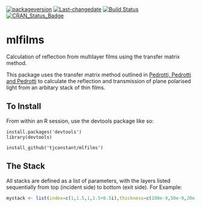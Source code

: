 [![packageversion](https://img.shields.io/badge/Package%20version-0.1.1-lightgrey.svg)](commits/master) [![Last-changedate](https://img.shields.io/badge/last%20change-2017--03--20-lightgrey.svg)](/commits/master) [![Build Status](https://travis-ci.org/tjconstant/disp.plot.svg?branch=master)](https://travis-ci.org/tjconstant/mlfilms.svg) [![CRAN\_Status\_Badge](http://www.r-pkg.org/badges/version/disp.plot)](https://cran.r-project.org/package=mlfilms)

mlfilms
=======

Calculation of reflection from multilayer films using the transfer matrix method.

This package uses the transfer matrix method outlined in [Pedrotti, Pedrotti and Pedrotti](http://www.amazon.com/Introduction-Optics-3rd-Frank-Pedrotti/dp/0131499335) to calculate the reflection and transmission of plane polarised light from an arbitary stack of thin films.

To Install
----------

From within an R session, use the devtools package like so:

    install.packages('devtools')
    library(devtools)

    install_github('tjconstant/mlfilms')

The Stack
---------

All stacks are defined as a list of parameters, with the layers listed sequentially from top (incident side) to bottom (exit side). For Example:

``` r
mystack <- list(index=c(1,1.5,1,1.5+0.5i),thickness=c(100e-9,50e-9,20e-9,100e-9), repetitions=1)
```
